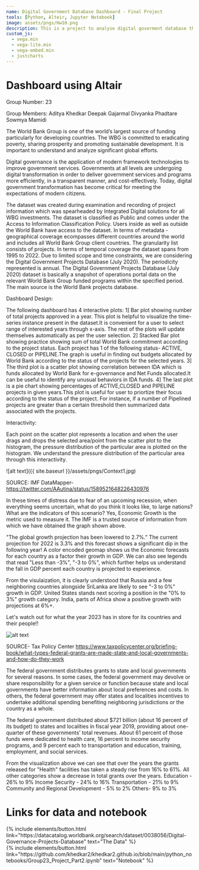 ```yaml
---
name: Digital Government Database Dashboard - Final Project
tools: [Python, Alteir, Jupyter Notebook]
image: assets/pngs/Hw10.png
description: This is a project to analyse digital goverment database through interactive plots.
custom_js:
  - vega.min
  - vega-lite.min
  - vega-embed.min
  - justcharts
---
```



# Dashboard using Altair

Group Number: 23

Group Members: Aditya Khedkar Deepak Gajarmal Divyanka Phadtare Sowmya Mamidi


The World Bank Group is one of the world’s largest source of funding particularly for developing countries. The WBG is committed to eradicating poverty, sharing prosperity and promoting sustainable development. It is important to understand and analyze significant global efforts.

Digital governance is the application of modern framework technologies to improve government services. Governments at all levels are undergoing digital transformation  in order to deliver government services and programs more efficiently, in a transparent manner, and cost-effectively. Today, digital government transformation has become critical for meeting the expectations of modern citizens. 

<vegachart schema-url="{{ site.baseurl }}/assets/json/Project_Dashboard.json" style="width: 100%"></vegachart>

The dataset was created during examination and recording of project information which was spearheaded by Integrated Digital solutions for all WBG investments. The dataset is classified as Public and comes under the Access to Information Classification Policy. Users inside as well as outside the World Bank have access to the dataset. In terms of metadata - geographical coverage ecompasses different countries around the world and includes all World Bank Group client countries. The granularity list consists of projects. In terms of temporal coverage the dataset spans from 1995 to 2022. Due to limited scope and time constraints, we are considering the Digital Government Projects Database (July 2020). The periodicity represented is annual. The Digital Government Projects Database (July 2020) dataset is basically a snapshot of operations portal data on the relevant World Bank Group funded programs within the specified period. The main source is the World Bank projects database. 

Dashboard Design:

The following dashboard has 4 interactive plots: 1] Bar plot showing number of total projects approved in a year. This plot is helpful to visualize the time-series instance present in the dataset.It is convenient for a user to select range of interested years through x-axis. The rest of the plots will update themselves automatically as per the user selection. 2] Stacked Bar plot showing practice showing sum of total World Bank commitment according to the project status. Each project has 1 of the following status- ACTIVE, CLOSED or PIPELINE.The graph is useful in finding out budgets allocated by World Bank according to the status of the projects for the selected years. 3] The third plot is a scatter plot showing correlation between IDA which is funds allocated by World Bank for e-governance and Net Funds allocated.It can be useful to identify any unusual behaviors in IDA funds. 4] The last plot is a pie chart showing percentages of ACTIVE,CLOSED and PIPELINE projects in given years.This plot is useful for user to priortize their focus according to the status of the project. For instance, if a number of Pipelined projects are greater than a certain threshold then summarized data associated with the projects.


Interactivity:

Each point on the scatter plot represents a location and when the user drags and drops the selected area/point from the scatter plot to the histogram, the pressure distribution of the particular area is plotted on the histogram. We understand the pressure distribution of the particular area through this interactivity.

![alt text]({{ site.baseurl }}/assets/pngs/Context1.jpg)

SOURCE: IMF DataMapper- https://twitter.com/AAutina/status/1589521648226430976

In these times of distress due to fear of an upcoming recession, when everything seems uncertain, what do you think it looks like, to large nations? What are the indicators of this scenario? Yes, Economic Growth is the metric used to measure it. The IMF is a trusted source of information from which we have obtained the graph shown above.

"The global growth projection has been lowered to 2.7%." The current projection for 2022 is 3.3% and this forecast shows a significant dip in the following year! A color encoded geomap shows us the Economic forecasts for each country as a factor their growth in GDP. We can also see legends that read "Less than -3%", "-3 to 0%", which further helps us understand the fall in GDP percent each country is projected to experience.

From the visulaization, it is clearly understood that Russia and a few neighboring countries alongside SriLanka are likely to see "-3 to 0%" growth in GDP. United States stands next scoring a position in the "0% to 3%" growth category. India, parts of Africa show a positive growth with projections at 6%+.

Let's watch out for what the year 2023 has in store for its countries and their people!!

![alt text](assets/pngs/Context2.png)

SOURCE- Tax Policy Center https://www.taxpolicycenter.org/briefing-book/what-types-federal-grants-are-made-state-and-local-governments-and-how-do-they-work

The federal government distributes grants to state and local governments for several reasons. In some cases, the federal government may devolve or share responsibility for a given service or function because state and local governments have better information about local preferences and costs. In others, the federal government may offer states and localities incentives to undertake additional spending benefiting neighboring jurisdictions or the country as a whole.

The federal government distributed about $721 billion (about 16 percent of its budget) to states and localities in fiscal year 2019, providing about one-quarter of these governments’ total revenues. About 61 percent of those funds were dedicated to health care, 16 percent to income security programs, and 9 percent each to transportation and education, training, employment, and social services.

From the visualization above we can see that over the years the grants released for "Health" facilities has taken a steady rise from 16% to 61%. All other categories show a decrease in total grants over the years. Education - 26% to 9% Income Security - 24% to 16% Transportation - 21% to 9% Community and Regional Development - 5% to 2% Others- 9% to 3%

# Links for data and notebook

<!-- these are written in a combo of html and liquid --> 

<div class="left">
{% include elements/button.html link="https://datacatalog.worldbank.org/search/dataset/0038056/Digital-Governance-Projects-Database" text="The Data" %}
</div>

<div class="right">
{% include elements/button.html link="https://github.com/khedkar2/khedkar2.github.io/blob/main/python_notebooks/Group23_Project_Part2.ipynb" text="Notebook" %}
</div>
